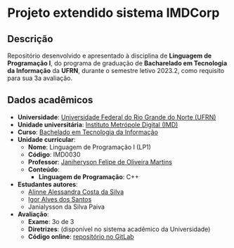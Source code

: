 # Projeto extendido sistema IMDCorp

## Descrição
Repositório desenvolvido e apresentado à disciplina de **Linguagem de Programação I**, do programa de graduação de **Bacharelado em Tecnologia da Informação** da **UFRN**, durante o semestre letivo 2023.2, como requisito para sua 3a avaliação.

## Dados acadêmicos
- **Universidade**: [Universidade Federal do Rio Grande do Norte (UFRN)](https://ufrn.br/)
- **Unidade universitária**: [Instituto Metrópole Digital (IMD)](https://imd.ufrn.br/)
- **Curso**: [Bachelado em Tecnologia da Informação](https://portal.imd.ufrn.br/portal/ensino/graduacao)
- **Unidade curricular**:
  - **Nome**: Linguagem de Programação I (LP1)
  - **Código**: IMD0030
  - **Professor**: [Janiheryson Felipe de Oliveira Martins](https://docente.ufrn.br/201900090926/perfil)
  - **Conteúdo**:
    - **Linguagem de Programação**: C++
- **Estudantes autores**:
  - [Alinne Alessandra Costa da Silva](https://github.com/alinnealess)
  - [Igor Alves dos Santos](https://github.com/igorasantos)
  - Janialysson da Silva Paiva
- **Avaliação**:
  - **Exame**: 3o de 3
  - **Diretrizes**: (disponível no sistema acadêmico da Universidade)
  - **Código online**: [repositório no GitLab](https://gitlab.com/it-bachelor/lp1/23.2/imd-corp-3u)